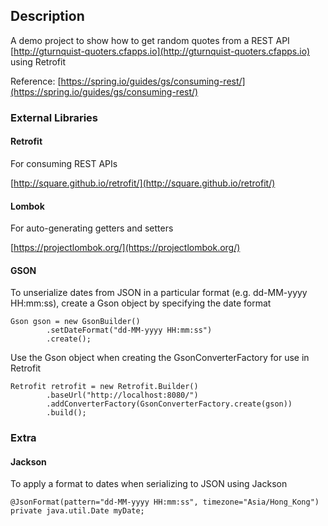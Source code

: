 ## Description

A demo project to show how to get random quotes from a REST API [http://gturnquist-quoters.cfapps.io](http://gturnquist-quoters.cfapps.io) using Retrofit

Reference: 
[https://spring.io/guides/gs/consuming-rest/](https://spring.io/guides/gs/consuming-rest/)

### External Libraries

#### Retrofit 

For consuming REST APIs

[http://square.github.io/retrofit/](http://square.github.io/retrofit/)

#### Lombok 

For auto-generating getters and setters

[https://projectlombok.org/](https://projectlombok.org/)

#### GSON

 To unserialize dates from JSON in a particular format (e.g. dd-MM-yyyy HH:mm:ss), create a Gson object by specifying the date format  
 
	Gson gson = new GsonBuilder()
			.setDateFormat("dd-MM-yyyy HH:mm:ss")
			.create();
		
 Use the Gson object when creating the GsonConverterFactory	for use in Retrofit
		
	Retrofit retrofit = new Retrofit.Builder()
			.baseUrl("http://localhost:8080/")							
			.addConverterFactory(GsonConverterFactory.create(gson))
			.build();
							
### Extra

#### Jackson

To apply a format to dates when serializing to  JSON using Jackson 

	@JsonFormat(pattern="dd-MM-yyyy HH:mm:ss", timezone="Asia/Hong_Kong")
	private java.util.Date myDate;							